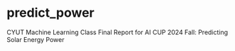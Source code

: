 # predict_power
CYUT Machine Learning Class Final Report for AI CUP 2024 Fall: Predicting Solar Energy Power
